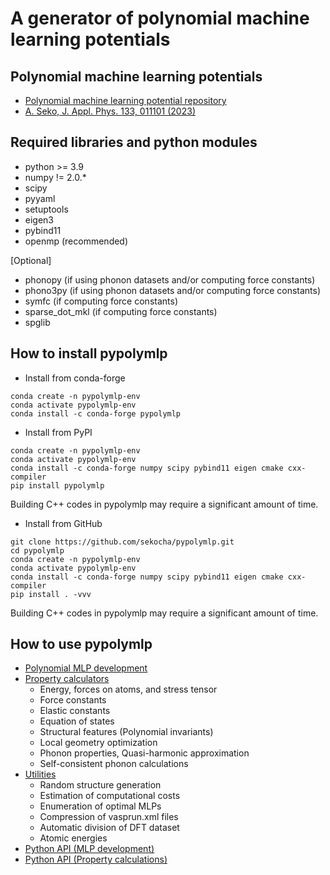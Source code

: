 # A generator of polynomial machine learning potentials

## Polynomial machine learning potentials

- [Polynomial machine learning potential repository](http://cms.mtl.kyoto-u.ac.jp/seko/mlp-repository/index.html)
- [A. Seko, J. Appl. Phys. 133, 011101 (2023)](https://doi.org/10.1063/5.0129045)

## Required libraries and python modules

- python >= 3.9
- numpy != 2.0.*
- scipy
- pyyaml
- setuptools
- eigen3
- pybind11
- openmp (recommended)

[Optional]
- phonopy (if using phonon datasets and/or computing force constants)
- phono3py (if using phonon datasets and/or computing force constants)
- symfc (if computing force constants)
- sparse_dot_mkl (if computing force constants)
- spglib

## How to install pypolymlp
- Install from conda-forge
```
conda create -n pypolymlp-env
conda activate pypolymlp-env
conda install -c conda-forge pypolymlp
```

- Install from PyPI
```
conda create -n pypolymlp-env
conda activate pypolymlp-env
conda install -c conda-forge numpy scipy pybind11 eigen cmake cxx-compiler
pip install pypolymlp
```
Building C++ codes in pypolymlp may require a significant amount of time.

- Install from GitHub
```
git clone https://github.com/sekocha/pypolymlp.git
cd pypolymlp
conda create -n pypolymlp-env
conda activate pypolymlp-env
conda install -c conda-forge numpy scipy pybind11 eigen cmake cxx-compiler
pip install . -vvv
```
Building C++ codes in pypolymlp may require a significant amount of time.

## How to use pypolymlp

- [Polynomial MLP development](docs/mlpdev.md)
- [Property calculators](docs/calc.md)
  - Energy, forces on atoms, and stress tensor
  - Force constants
  - Elastic constants
  - Equation of states
  - Structural features (Polynomial invariants)
  - Local geometry optimization
  - Phonon properties, Quasi-harmonic approximation
  - Self-consistent phonon calculations
- [Utilities](docs/utilities.md)
  - Random structure generation
  - Estimation of computational costs
  - Enumeration of optimal MLPs
  - Compression of vasprun.xml files
  - Automatic division of DFT dataset
  - Atomic energies
- [Python API (MLP development)](docs/api_mlpdev.md)
- [Python API (Property calculations)](docs/api_calc.md)
